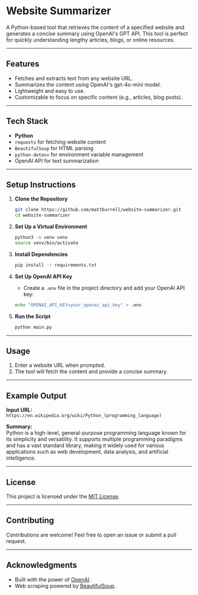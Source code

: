# Website Summarizer

A Python-based tool that retrieves the content of a specified website and generates a concise summary using OpenAI's GPT API. This tool is perfect for quickly understanding lengthy articles, blogs, or online resources.

---

## Features

- Fetches and extracts text from any website URL.
- Summarizes the content using OpenAI's gpt-4o-mini model.
- Lightweight and easy to use.
- Customizable to focus on specific content (e.g., articles, blog posts).

---

## Tech Stack

- **Python**
- `requests` for fetching website content
- `BeautifulSoup` for HTML parsing
- `python-dotenv` for environment variable management
- OpenAI API for text summarization

---

## Setup Instructions

1. **Clone the Repository**

   ```bash
   git clone https://github.com/mattburrell/website-summarizer.git
   cd website-summarizer
   ```

2. **Set Up a Virtual Environment**

   ```bash
   python3 -m venv venv
   source venv/bin/activate
   ```

3. **Install Dependencies**

   ```bash
   pip install -r requirements.txt
   ```

4. **Set Up OpenAI API Key**

   - Create a `.env` file in the project directory and add your OpenAI API key:

   ```bash
   echo "OPENAI_API_KEY=your_openai_api_key" > .env
   ```

5. **Run the Script**
   ```bash
   python main.py
   ```

---

## Usage

1. Enter a website URL when prompted.
2. The tool will fetch the content and provide a concise summary.

---

## Example Output

**Input URL:**  
`https://en.wikipedia.org/wiki/Python_(programming_language)`

**Summary:**  
Python is a high-level, general-purpose programming language known for its simplicity and versatility. It supports multiple programming paradigms and has a vast standard library, making it widely used for various applications such as web development, data analysis, and artificial intelligence.

---

## License

This project is licensed under the [MIT License](LICENSE).

---

## Contributing

Contributions are welcome! Feel free to open an issue or submit a pull request.

---

## Acknowledgments

- Built with the power of [OpenAI](https://openai.com/).
- Web scraping powered by [BeautifulSoup](https://www.crummy.com/software/BeautifulSoup/).
